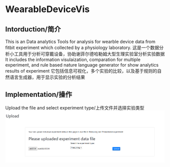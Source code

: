 # WearableDeviceVis

## Intorduction/简介
This is an Data analytics Tools for analysis for wearble device data from fitbit experiment which collected by a physiology laboratory.
这是一个数据分析小工具用于分析可穿戴设备，协助谢菲尔德哈勒姆大型生理实验室分析实验数据
It includes the information visulaization, comparation for multiple experiment, and rule based nature language generator for show analytics results of experiment
它包括信息可视化，多个实验的比较，以及基于规则的自然语言生成器，用于显示实验的分析结果

## Implementation/操作
Upload the file and select experiment type/上传文件并选择实验类型
![image](https://github.com/Qinzhizhou/WearableDeviceVis/blob/main/img/upload.PNG)
